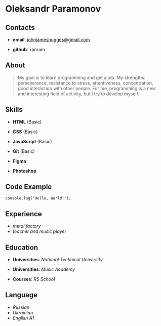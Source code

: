# Oleksandr Paramonov 

## Contacts
* **email**: johnjameshugges@gmail.com

* **github**: xanram

## About
> My goal is to learn programming and get a job. My strengths: perseverance, resistance to stress, attentiveness, concentration, good interaction with other people. For me, programming is a new and interesting field of activity, but I try to develop myself.

## Skills 
* **HTML** (Basic)

* **CSS** (Basic)

* **JavaScript** (Basic)

* **Git** (Basic)

* **Figma**

* **Photoshop**


## Code Example
`console.log('Hello, World!');`

## Experience
* *metal factory*
* *teacher and music player*

## Education
* **Universities**: *National Technical University*

* **Universities**: *Music Academy*

* **Courses**: *RS School*

## Language
* *Russian*
* *Ukrainian*
* *English A1*
